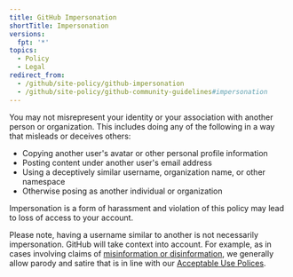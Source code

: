 ```yaml
---
title: GitHub Impersonation
shortTitle: Impersonation
versions:
  fpt: '*'
topics:
  - Policy
  - Legal
redirect_from:
  - /github/site-policy/github-impersonation
  - /github/site-policy/github-community-guidelines#impersonation
---
```


You may not misrepresent your identity or your association with another person or organization. This includes doing any of the following in a way that misleads or deceives others:

- Copying another user's avatar or other personal profile information
- Posting content under another user's email address
- Using a deceptively similar username, organization name, or other namespace
- Otherwise posing as another individual or organization

Impersonation is a form of harassment and violation of this policy may lead to loss of access to your account. 

Please note, having a username similar to another is not necessarily impersonation. GitHub will take context into account. For example, as in cases involving claims of [misinformation or disinformation](/github/site-policy/github-misinformation-and-disinformation), we generally allow parody and satire that is in line with our [Acceptable Use Polices](/github/site-policy/github-acceptable-use-policies).
